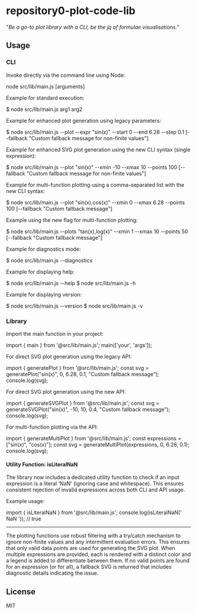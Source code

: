# repository0-plot-code-lib

"_Be a go-to plot library with a CLI, be the jq of formulae visualisations._"

## Usage

### CLI

Invoke directly via the command line using Node:

  node src/lib/main.js [arguments]

Example for standard execution:

  $ node src/lib/main.js arg1 arg2

Example for enhanced plot generation using legacy parameters:

  $ node src/lib/main.js --plot --expr "sin(x)" --start 0 --end 6.28 --step 0.1 [--fallback "Custom fallback message for non-finite values"]

Example for enhanced SVG plot generation using the new CLI syntax (single expression):

  $ node src/lib/main.js --plot "sin(x)" --xmin -10 --xmax 10 --points 100 [--fallback "Custom fallback message for non-finite values"]

Example for multi-function plotting using a comma-separated list with the new CLI syntax:

  $ node src/lib/main.js --plot "sin(x),cos(x)" --xmin 0 --xmax 6.28 --points 100 [--fallback "Custom fallback message"]

Example using the new flag for multi-function plotting:

  $ node src/lib/main.js --plots "tan(x),log(x)" --xmin 1 --xmax 10 --points 50 [--fallback "Custom fallback message"]

Example for diagnostics mode:

  $ node src/lib/main.js --diagnostics

Example for displaying help:

  $ node src/lib/main.js --help
  $ node src/lib/main.js -h

Example for displaying version:

  $ node src/lib/main.js --version
  $ node src/lib/main.js -v

### Library

Import the main function in your project:

  import { main } from '@src/lib/main.js';
  main(['your', 'args']);

For direct SVG plot generation using the legacy API:

  import { generatePlot } from '@src/lib/main.js';
  const svg = generatePlot("sin(x)", 0, 6.28, 0.1, "Custom fallback message");
  console.log(svg);

For direct SVG plot generation using the new API:

  import { generateSVGPlot } from '@src/lib/main.js';
  const svg = generateSVGPlot("sin(x)", -10, 10, 0.4, "Custom fallback message");
  console.log(svg);

For multi-function plotting via the API:

  import { generateMultiPlot } from '@src/lib/main.js';
  const expressions = ["sin(x)", "cos(x)"];
  const svg = generateMultiPlot(expressions, 0, 6.28, 0.1);
  console.log(svg);

#### Utility Function: isLiteralNaN

The library now includes a dedicated utility function to check if an input expression is a literal 'NaN' (ignoring case and whitespace). This ensures consistent rejection of invalid expressions across both CLI and API usage.

Example usage:

  import { isLiteralNaN } from '@src/lib/main.js';
  console.log(isLiteralNaN(' NaN ')); // true

---

The plotting functions use robust filtering with a try/catch mechanism to ignore non-finite values and any intermittent evaluation errors. This ensures that only valid data points are used for generating the SVG plot. When multiple expressions are provided, each is rendered with a distinct color and a legend is added to differentiate between them. If no valid points are found for an expression (or for all), a fallback SVG is returned that includes diagnostic details indicating the issue.

## License

MIT
